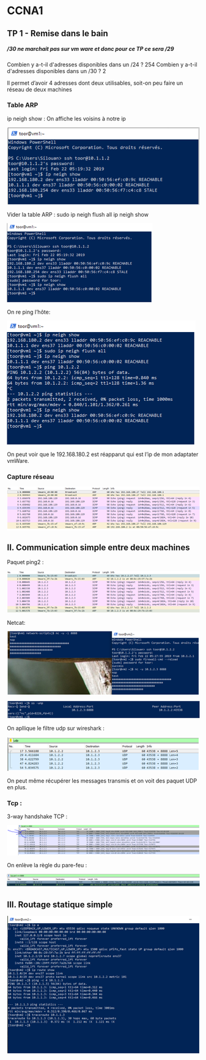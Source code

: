# CCNA1

## TP 1 - Remise dans le bain

##### /30 ne marchait pas sur vm ware et donc pour ce TP ce sera /29

Combien y a-t-il d'adresses disponibles dans un /24 ?
254
Combien y a-t-il d'adresses disponibles dans un /30 ?
2

Il permet d’avoir 4 adresses dont deux utilisables, soit-on peu faire un réseau de deux machines


### Table ARP
ip neigh show :
On affiche les voisins à notre ip

![Alt text](https://github.com/BouBooo/CCNA1/blob/master/img/ccna_1.PNG?raw=true "Title")



Vider la table ARP :
sudo ip neigh flush all
ip neigh show

![Alt text](https://github.com/BouBooo/CCNA1/blob/master/img/ccna_2.PNG?raw=true "Title")


On re ping l’hôte:

![Alt text](https://github.com/BouBooo/CCNA1/blob/master/img/ccna_3.PNG?raw=true "Title")

On peut voir que le 192.168.180.2 est réapparut qui est l’ip de mon adaptater vmWare.


### Capture réseau

![Alt text](https://github.com/BouBooo/CCNA1/blob/master/img/ccna_4.PNG?raw=true "Title")


## II. Communication simple entre deux machines

Paquet ping2 :

![Alt text](https://github.com/BouBooo/CCNA1/blob/master/img/ccna_5.PNG?raw=true "test ping")

Netcat:

![Alt text](https://github.com/BouBooo/CCNA1/blob/master/img/ccna_6.PNG?raw=true "Netcat")

![Alt text](https://github.com/BouBooo/CCNA1/blob/master/img/ccna_7.PNG?raw=true "ss")


On apllique le filtre udp sur wireshark :

![Alt text](https://github.com/BouBooo/CCNA1/blob/master/img/ccna_8.PNG?raw=true "udp filter")


On peut même récupérer les messages transmis et on voit des paquet UDP en plus.


### Tcp :
3-way handshake TCP :


![Alt text](https://github.com/BouBooo/CCNA1/blob/master/img/ccna_9.PNG?raw=true "handshake")


On enlève la règle du pare-feu :

![Alt text](https://github.com/BouBooo/CCNA1/blob/master/img/ccna_10.PNG?raw=true "firewall")


## III. Routage statique simple

![Alt text](https://github.com/BouBooo/CCNA1/blob/master/img/ccna_11.PNG?raw=true "firewall")
